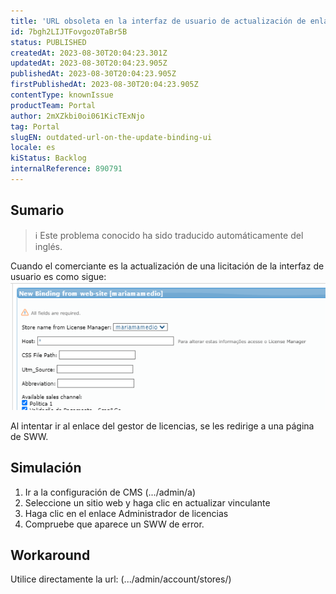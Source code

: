 ```yaml
---
title: 'URL obsoleta en la interfaz de usuario de actualización de enlaces'
id: 7bgh2LIJTFovgoz0TaBr5B
status: PUBLISHED
createdAt: 2023-08-30T20:04:23.301Z
updatedAt: 2023-08-30T20:04:23.905Z
publishedAt: 2023-08-30T20:04:23.905Z
firstPublishedAt: 2023-08-30T20:04:23.905Z
contentType: knownIssue
productTeam: Portal
author: 2mXZkbi0oi061KicTExNjo
tag: Portal
slugEN: outdated-url-on-the-update-binding-ui
locale: es
kiStatus: Backlog
internalReference: 890791
---
```


## Sumario

>ℹ️ Este problema conocido ha sido traducido automáticamente del inglés.


Cuando el comerciante es la actualización de una licitación de la interfaz de usuario es como sigue:
 ![](https://raw.githubusercontent.com/vtexdocs/help-center-content/refs/heads/main/docs/es/known-issues/Portal/url-obsoleta-en-la-interfaz-de-usuario-de-actualizacion-de-enlaces_1.png)

Al intentar ir al enlace del gestor de licencias, se les redirige a una página de SWW.


##

## Simulación



1. Ir a la configuración de CMS (.../admin/a)
2. Seleccione un sitio web y haga clic en actualizar vinculante
3. Haga clic en el enlace Administrador de licencias
4. Compruebe que aparece un SWW de error.



## Workaround


Utilice directamente la url: (.../admin/account/stores/)





